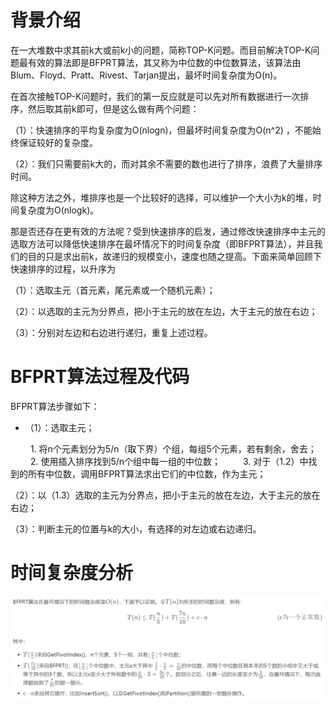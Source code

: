 # 背景介绍

在一大堆数中求其前k大或前k小的问题，简称TOP-K问题。而目前解决TOP-K问题最有效的算法即是BFPRT算法，其又称为中位数的中位数算法，该算法由Blum、Floyd、Pratt、Rivest、Tarjan提出，最坏时间复杂度为O(n)。

在首次接触TOP-K问题时，我们的第一反应就是可以先对所有数据进行一次排序，然后取其前k即可，但是这么做有两个问题：

（1）：快速排序的平均复杂度为O(nlogn)，但最坏时间复杂度为O(n^2) ，不能始终保证较好的复杂度。

（2）：我们只需要前k大的，而对其余不需要的数也进行了排序，浪费了大量排序时间。

除这种方法之外，堆排序也是一个比较好的选择，可以维护一个大小为k的堆，时间复杂度为O(nlogk)。

那是否还存在更有效的方法呢？受到快速排序的启发，通过修改快速排序中主元的选取方法可以降低快速排序在最坏情况下的时间复杂度（即BFPRT算法），并且我们的目的只是求出前k，故递归的规模变小，速度也随之提高。下面来简单回顾下快速排序的过程，以升序为

（1）：选取主元（首元素，尾元素或一个随机元素）；

（2）：以选取的主元为分界点，把小于主元的放在左边，大于主元的放在右边；

（3）：分别对左边和右边进行递归，重复上述过程。


# BFPRT算法过程及代码
BFPRT算法步骤如下：
- （1）：选取主元；

     1. 将n个元素划分为5/n（取下界）个组，每组5个元素，若有剩余，舍去；
     2. 使用插入排序找到5/n个组中每一组的中位数；
     3. 对于（1.2）中找到的所有中位数，调用BFPRT算法求出它们的中位数，作为主元；

（2）：以（1.3）选取的主元为分界点，把小于主元的放在左边，大于主元的放在右边；

（3）：判断主元的位置与k的大小，有选择的对左边或右边递归。

# 时间复杂度分析

![分析](./src/image/bfprt.png)


